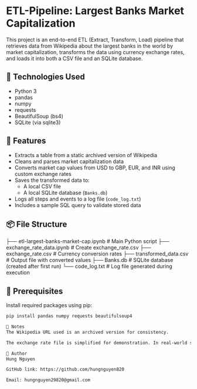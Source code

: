 # ETL-Pipeline: Largest Banks Market Capitalization
This project is an end-to-end ETL (Extract, Transform, Load) pipeline that retrieves data from Wikipedia about the largest banks in the world by market capitalization, transforms the data using currency exchange rates, and loads it into both a CSV file and an SQLite database.

## 🔧 Technologies Used

- Python 3
- pandas
- numpy
- requests
- BeautifulSoup (bs4)
- SQLite (via sqlite3)

## 🚀 Features

- Extracts a table from a static archived version of Wikipedia
- Cleans and parses market capitalization data
- Converts market cap values from USD to GBP, EUR, and INR using custom exchange rates
- Saves the transformed data to:
  - A local CSV file
  - A local SQLite database (`Banks.db`)
- Logs all steps and events to a log file (`code_log.txt`)
- Includes a sample SQL query to validate stored data

## 📦 File Structure

├── etl-largest-banks-market-cap.ipynb # Main Python script
├── exchange_rate_data.ipynb # Create exchange_rate.csv
├── exchange_rate.csv # Currency conversion rates
├── transformed_data.csv # Output file with converted values
├── Banks.db # SQLite database (created after first run)
└── code_log.txt # Log file generated during execution


## 📝 Prerequisites

Install required packages using pip:

```bash
pip install pandas numpy requests beautifulsoup4

📌 Notes
The Wikipedia URL used is an archived version for consistency.

The exchange rate file is simplified for demonstration. In real-world scenarios, dynamic FX API integration is recommended.

👤 Author
Hung Nguyen

GitHub link: https://github.com/hungnguyen820

Email: hungnguyen29820@gmail.com
